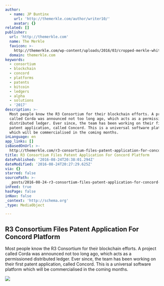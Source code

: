 ```yaml
---
author:
  - name: JP Buntinx
    url: 'http://themerkle.com/author/writer10/'
    avatar: {}
related: []
publisher:
  url: 'http://themerkle.com'
  name: The Merkle
  favicon: >-
    http://themerkle.com/wp-content/uploads/2016/03/cropped-merkle-white-1-192x192.png
  domain: themerkle.com
keywords:
  - consortium
  - blockchain
  - concord
  - platforms
  - patents
  - bitcoin
  - ledgers
  - alpha
  - solutions
  - '2017'
description: >-
  Most people know the R3 Consortium for their blockchain efforts. A project
  called Corda was announced not too long ago, which acts as a permissioned
  distributed ledger. Ever since, the team has been working on their first
  patent application, called Concord. This is a universal software platform
  which will be commercialised in the coming months.
inLanguage: en
app_links: []
isBasedOnUrl: >-
  http://themerkle.com/r3-consortium-files-patent-application-for-concord-platform/
title: R3 Consortium Files Patent Application For Concord Platform
datePublished: '2016-08-24T20:38:01.294Z'
dateModified: '2016-08-24T20:27:29.625Z'
via: {}
starred: false
sourcePath: >-
  _posts/2016-08-24-r3-consortium-files-patent-application-for-concord-platform.md
inFeed: true
hasPage: false
inNav: false
_context: 'http://schema.org'
_type: MediaObject

---
```

<article style=""><h1>R3 Consortium Files Patent Application For Concord Platform</h1><p>Most people know the R3 Consortium for their blockchain efforts. A project called Corda was announced not too long ago, which acts as a permissioned distributed ledger. Ever since, the team has been working on their first patent application, called Concord. This is a universal software platform which will be commercialised in the coming months.</p><img src="http://themerkle.com/wp-content/uploads/2016/08/shutterstock_417916438.jpg" /></article>